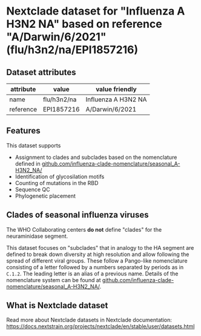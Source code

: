 # Nextclade dataset for "Influenza A H3N2 NA" based on reference "A/Darwin/6/2021" (flu/h3n2/na/EPI1857216)


## Dataset attributes

| attribute            | value                | value friendly                           |
| -------------------- | -------------------- | ---------------------------------------- |
| name                 | flu/h3n2/na          | Influenza A H3N2 NA                      |
| reference            | EPI1857216           | A/Darwin/6/2021                          |


## Features
This dataset supports

 * Assignment to clades and subclades based on the nomenclature defined in [github.com/influenza-clade-nomenclature/seasonal_A-H3N2_NA/](https://github.com/influenza-clade-nomenclature/seasonal_A-H3N2_NA/)
 * Identification of glycosilation motifs
 * Counting of mutations in the RBD
 * Sequence QC
 * Phylogenetic placement

## Clades of seasonal influenza viruses

The WHO Collaborating centers **do not** define "clades" for the neuraminidase segment.

This dataset focuses on "subclades" that in analogy to the HA segment are defined to break down diversity at high resolution and allow following the spread of different viral groups.
These follow a Pango-like nomenclature consisting of a letter followed by a numbers separated by periods as in `C.1.2`.
The leading letter is an alias of a previous name.
Details of the nomenclature system can be found at [github.com/influenza-clade-nomenclature/seasonal_A-H3N2_NA/](https://github.com/influenza-clade-nomenclature/seasonal_A-H3N2_NA/).


## What is Nextclade dataset

Read more about Nextclade datasets in Nextclade documentation: https://docs.nextstrain.org/projects/nextclade/en/stable/user/datasets.html
